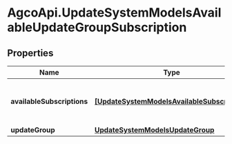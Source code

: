 # AgcoApi.UpdateSystemModelsAvailableUpdateGroupSubscription

## Properties

Name | Type | Description | Notes
------------ | ------------- | ------------- | -------------
**availableSubscriptions** | [**[UpdateSystemModelsAvailableSubscription]**](UpdateSystemModelsAvailableSubscription.md) | The available subscriptions for this update group. | [optional] 
**updateGroup** | [**UpdateSystemModelsUpdateGroup**](UpdateSystemModelsUpdateGroup.md) |  | [optional] 


